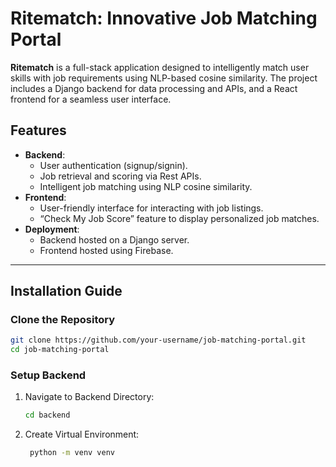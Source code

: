 # **Ritematch: Innovative Job Matching Portal**

**Ritematch** is a full-stack application designed to intelligently match user skills with job requirements using NLP-based cosine similarity. The project includes a Django backend for data processing and APIs, and a React frontend for a seamless user interface.

## **Features**
- **Backend**:
  - User authentication (signup/signin).
  - Job retrieval and scoring via Rest APIs.
  - Intelligent job matching using NLP cosine similarity.
- **Frontend**:
  - User-friendly interface for interacting with job listings.
  - “Check My Job Score” feature to display personalized job matches.
- **Deployment**:
  - Backend hosted on a Django server.
  - Frontend hosted using Firebase.

---

## **Installation Guide**

### **Clone the Repository**
```bash
git clone https://github.com/your-username/job-matching-portal.git
cd job-matching-portal
```

### **Setup Backend**
1. Navigate to Backend Directory:
   ```bash
   cd backend
   ```
2.	Create Virtual Environment:
     ```bash
      python -m venv venv
     ```
   
